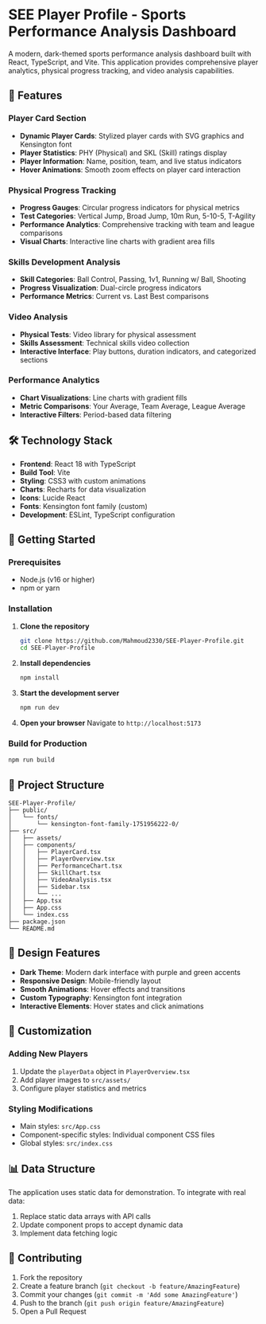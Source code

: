 # SEE Player Profile - Sports Performance Analysis Dashboard

A modern, dark-themed sports performance analysis dashboard built with React, TypeScript, and Vite. This application provides comprehensive player analytics, physical progress tracking, and video analysis capabilities.

## 🎯 Features

### Player Card Section
- **Dynamic Player Cards**: Stylized player cards with SVG graphics and Kensington font
- **Player Statistics**: PHY (Physical) and SKL (Skill) ratings display
- **Player Information**: Name, position, team, and live status indicators
- **Hover Animations**: Smooth zoom effects on player card interaction

### Physical Progress Tracking
- **Progress Gauges**: Circular progress indicators for physical metrics
- **Test Categories**: Vertical Jump, Broad Jump, 10m Run, 5-10-5, T-Agility
- **Performance Analytics**: Comprehensive tracking with team and league comparisons
- **Visual Charts**: Interactive line charts with gradient area fills

### Skills Development Analysis
- **Skill Categories**: Ball Control, Passing, 1v1, Running w/ Ball, Shooting
- **Progress Visualization**: Dual-circle progress indicators
- **Performance Metrics**: Current vs. Last Best comparisons

### Video Analysis
- **Physical Tests**: Video library for physical assessment
- **Skills Assessment**: Technical skills video collection
- **Interactive Interface**: Play buttons, duration indicators, and categorized sections

### Performance Analytics
- **Chart Visualizations**: Line charts with gradient fills
- **Metric Comparisons**: Your Average, Team Average, League Average
- **Interactive Filters**: Period-based data filtering

## 🛠️ Technology Stack

- **Frontend**: React 18 with TypeScript
- **Build Tool**: Vite
- **Styling**: CSS3 with custom animations
- **Charts**: Recharts for data visualization
- **Icons**: Lucide React
- **Fonts**: Kensington font family (custom)
- **Development**: ESLint, TypeScript configuration

## 🚀 Getting Started

### Prerequisites
- Node.js (v16 or higher)
- npm or yarn

### Installation

1. **Clone the repository**
   ```bash
   git clone https://github.com/Mahmoud2330/SEE-Player-Profile.git
   cd SEE-Player-Profile
   ```

2. **Install dependencies**
   ```bash
   npm install
   ```

3. **Start the development server**
   ```bash
   npm run dev
   ```

4. **Open your browser**
   Navigate to `http://localhost:5173`

### Build for Production

```bash
npm run build
```

## 📁 Project Structure

```
SEE-Player-Profile/
├── public/
│   └── fonts/
│       └── kensington-font-family-1751956222-0/
├── src/
│   ├── assets/
│   ├── components/
│   │   ├── PlayerCard.tsx
│   │   ├── PlayerOverview.tsx
│   │   ├── PerformanceChart.tsx
│   │   ├── SkillChart.tsx
│   │   ├── VideoAnalysis.tsx
│   │   ├── Sidebar.tsx
│   │   └── ...
│   ├── App.tsx
│   ├── App.css
│   └── index.css
├── package.json
└── README.md
```

## 🎨 Design Features

- **Dark Theme**: Modern dark interface with purple and green accents
- **Responsive Design**: Mobile-friendly layout
- **Smooth Animations**: Hover effects and transitions
- **Custom Typography**: Kensington font integration
- **Interactive Elements**: Hover states and click animations

## 🔧 Customization

### Adding New Players
1. Update the `playerData` object in `PlayerOverview.tsx`
2. Add player images to `src/assets/`
3. Configure player statistics and metrics

### Styling Modifications
- Main styles: `src/App.css`
- Component-specific styles: Individual component CSS files
- Global styles: `src/index.css`

## 📊 Data Structure

The application uses static data for demonstration. To integrate with real data:

1. Replace static data arrays with API calls
2. Update component props to accept dynamic data
3. Implement data fetching logic

## 🤝 Contributing

1. Fork the repository
2. Create a feature branch (`git checkout -b feature/AmazingFeature`)
3. Commit your changes (`git commit -m 'Add some AmazingFeature'`)
4. Push to the branch (`git push origin feature/AmazingFeature`)
5. Open a Pull Request

